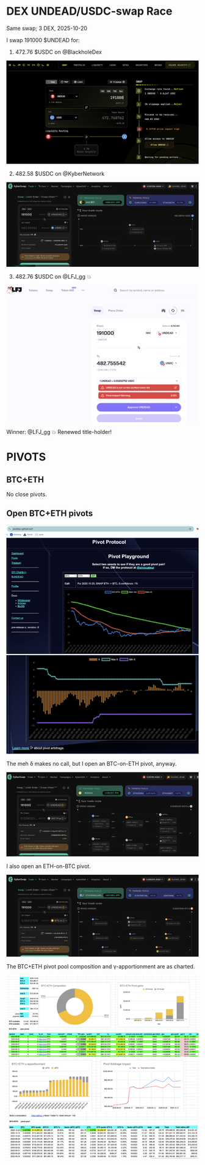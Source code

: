 # DEX UNDEAD/USDC-swap Race 

Same swap; 3 DEX, 2025-10-20 

I swap 191000 $UNDEAD for: 

1. 472.76 $USDC on @BlackholeDex 

![UNDEAD/USDC swap on Blackhole](imgs/01a-blackhole.png) 

2. 482.58 $USDC on @KyberNetwork 

![UNDEAD/USDC swap on Kyber](imgs/01b-kyber.png) 

3. 482.76 $USDC on @LFJ_gg 💥 

![UNDEAD/USDC swap on LFJ](imgs/01c-lfj.png) 


Winner: @LFJ_gg 💥 Renewed title-holder! 

# PIVOTS 

## BTC+ETH 




No close pivots. 











## Open BTC+ETH pivots 

![BTC+ETH Ratio](imgs/04a-ratio.png) 
![Middling δ](imgs/04b-delta.png) 

The meh δ makes no call, but I open an BTC-on-ETH pivot, anyway. 

![Open BTC pivot](imgs/04c-open-btc-pivot.png) 

I also open an ETH-on-BTC pivot. 

![Open ETH pivot](imgs/04d-open-eth-pivot.png) 





The BTC+ETH pivot pool composition and γ-apportionment are as charted. 

![The BTC+ETH pivot pool composition](imgs/05a-comp.png) 
![The BTC+ETH pivot pool γ-apportionment](imgs/05b-apport.png) 

